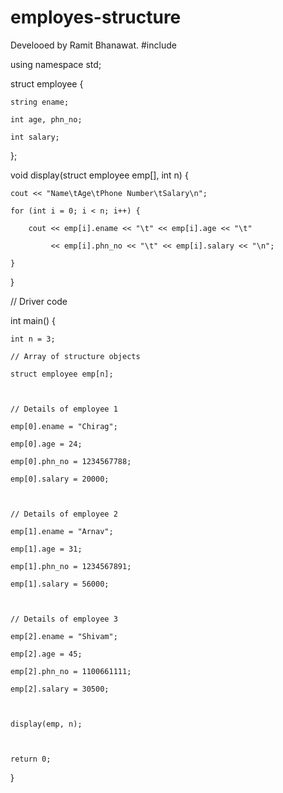 # employes-structure
Develooed by Ramit Bhanawat.
#include <iostream> 

using namespace std; 

  

struct employee { 

    string ename; 

    int age, phn_no; 

    int salary; 
}; 

void display(struct employee emp[], int n) 
{ 

    cout << "Name\tAge\tPhone Number\tSalary\n"; 

    for (int i = 0; i < n; i++) { 

        cout << emp[i].ename << "\t" << emp[i].age << "\t"

             << emp[i].phn_no << "\t" << emp[i].salary << "\n"; 

    } 
} 

  
// Driver code 

int main() 
{ 

    int n = 3; 

    // Array of structure objects 

    struct employee emp[n]; 

  

    // Details of employee 1 

    emp[0].ename = "Chirag"; 

    emp[0].age = 24; 

    emp[0].phn_no = 1234567788; 

    emp[0].salary = 20000; 

  

    // Details of employee 2 

    emp[1].ename = "Arnav"; 

    emp[1].age = 31; 

    emp[1].phn_no = 1234567891; 

    emp[1].salary = 56000; 

  

    // Details of employee 3 

    emp[2].ename = "Shivam"; 

    emp[2].age = 45; 

    emp[2].phn_no = 1100661111; 

    emp[2].salary = 30500; 

  

    display(emp, n); 

  

    return 0; 
} 
